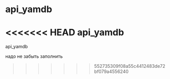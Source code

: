 # api_yamdb
<<<<<<< HEAD
api_yamdb
=======
api_yamdb

надо не забыть заполнить
>>>>>>> 552735309f08a55c4412483de72bf079a4556240
